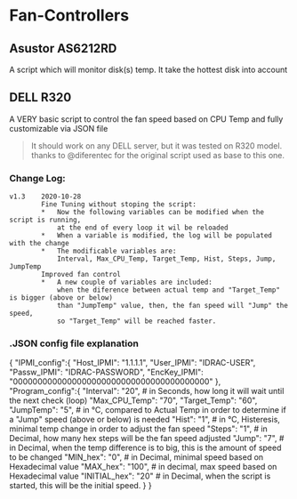 # Fan-Controllers
## Asustor AS6212RD

A script which will monitor disk(s) temp. It take the hottest disk into account

## DELL R320

A VERY basic script to control the fan speed based on CPU Temp and fully customizable via JSON file
> It should work on any DELL server, but it was tested on R320 model.
thanks to @diferentec for the original script used as base to this one.

### Change Log:
    v1.3    2020-10-28
            Fine Tuning without stoping the script:
            *   Now the following variables can be modified when the script is running, 
                at the end of every loop it wil be reloaded
            *   When a variable is modified, the log will be populated with the change
            *   The modificable variables are: 
                Interval, Max_CPU_Temp, Target_Temp, Hist, Steps, Jump, JumpTemp
            Improved fan control
            *   A new couple of variables are included:
                when the diference between actual temp and "Target_Temp" is bigger (above or below)
                than "JumpTemp" value, then, the fan speed will "Jump" the speed,
                so "Target_Temp" will be reached faster.

### .JSON config file explanation
{
    "IPMI_config":{
        "Host_IPMI": "1.1.1.1",
        "User_IPMI": "IDRAC-USER",
        "Passw_IPMI": "IDRAC-PASSWORD",
        "EncKey_IPMI": "0000000000000000000000000000000000000000"
    },
    "Program_config":{
        "Interval": "20",   # in Seconds, how long it will wait until the next check (loop)
        "Max_CPU_Temp": "70",
        "Target_Temp": "60",
        "JumpTemp": "5",    # in °C, compared to Actual Temp in order to determine if a "Jump" speed (above or below) is needed
        "Hist": "1",    # in °C, Histeresis, minimal temp change in order to adjust the fan speed
        "Steps": "1",   # in Decimal, how many hex steps will be the fan speed adjusted
        "Jump": "7",    # in Decimal, when the temp difference is to big, this is the amount of speed to be changed
        "MIN_hex": "0", # in Decimal, minimal speed based on Hexadecimal value
        "MAX_hex": "100",   # in decimal, max speed based on Hexadecimal value
        "INITIAL_hex": "20" # in Decimal, when the script is started, this will be the initial speed.
    }
}
